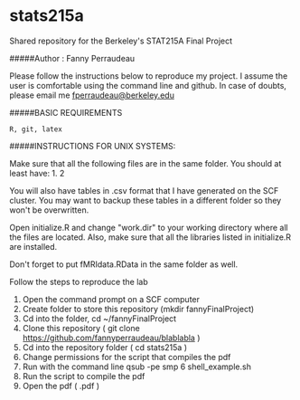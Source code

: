 stats215a
=========

Shared repository for the Berkeley's STAT215A Final Project

#####Author : Fanny Perraudeau

Please follow the instructions below to reproduce my project. 
I assume the user is comfortable using the command line and github. 
In case of doubts, please email me fperraudeau@berkeley.edu

#####BASIC REQUIREMENTS

    R, git, latex

#####INSTRUCTIONS FOR UNIX SYSTEMS:

Make sure that all the following files are in the same folder. You should at least have:
1. 
2

You will also have tables in .csv format that I have generated on the SCF cluster. 
You may want to backup these tables in a different folder so they won't be overwritten.

Open initialize.R and change "work.dir" to your working directory where all the files are located.
Also, make sure that all the libraries listed in initialize.R are installed.

Don't forget to put fMRIdata.RData in the same folder as well.


Follow the steps to reproduce the lab
1. Open the command prompt on a SCF computer
2. Create folder to store this repository (mkdir fannyFinalProject)
3. Cd into the folder, cd ~/fannyFinalProject
4. Clone this repository ( git clone https://github.com/fannyperraudeau/blablabla )
5. Cd into the repository folder ( cd stats215a )
6. Change permissions for the script that compiles the pdf
7. Run with the command line qsub -pe smp 6 shell_example.sh
7. Run the script to compile the pdf
9. Open the pdf ( .pdf )
